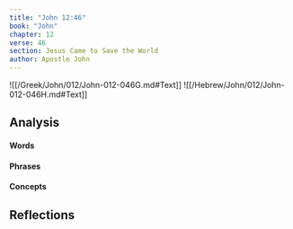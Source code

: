 ```yaml
---
title: "John 12:46"
book: "John"
chapter: 12
verse: 46
section: Jesus Came to Save the World
author: Apostle John
---
```

![[/Greek/John/012/John-012-046G.md#Text]]
![[/Hebrew/John/012/John-012-046H.md#Text]]

## Analysis

#### Words

#### Phrases

#### Concepts

## Reflections
